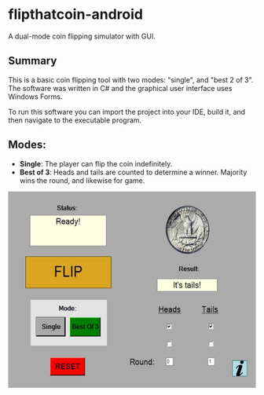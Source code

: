 # flipthatcoin-android
A dual-mode coin flipping simulator with GUI.

## Summary
This is a basic coin flipping tool with two modes: "single", and "best 2 of 3".
The software was written in C# and the graphical user interface uses Windows Forms.

To run this software you can import the project into your IDE, build it, and then navigate to the executable program.

Modes:
---
* **Single**: The player can flip the coin indefinitely.
* **Best of 3**: Heads and tails are counted to determine a winner. Majority wins the round, and likewise for game.

<img src="https://github.com/evandevizio/flipthatcoin/blob/master/Images/ftc.jpg" width="600" height="400">
